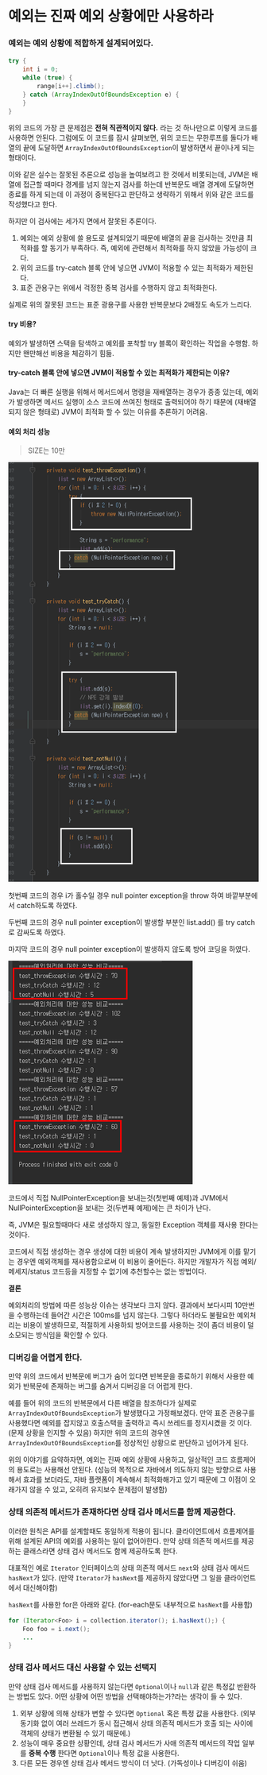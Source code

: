 # 예외는 진짜 예외 상황에만 사용하라

### 예외는 예외 상황에 적합하게 설계되어있다.
```java
try {
    int i = 0;
    while (true) {
        range[i++].climb();
    } catch (ArrayIndexOutOfBoundsException e) {
    }
}
```
위의 코드의 가장 큰 문제점은 **전혀 직관적이지 않다.** 라는 것 하나만으로 이렇게 코드를 사용하면 안된다.
그럼에도 이 코드를 잠시 살펴보면, 위의 코드는 무한루프를 돌다가 배열의 끝에 도달하면 `ArrayIndexOutOfBoundsException`이 발생하면서 끝이나게 되는 형태이다.

이와 같은 실수는 잘못된 추론으로 성능을 높여보려고 한 것에서 비롯되는데, 
JVM은 배열에 접근할 때마다 경계를 넘지 않는지 검사를 하는데 반복문도 배열 경계에 도달하면 종료를 하게 되는데 이 과정이 중복된다고 판단하고 생략하기 위해서 위와 같은 코드를 작성했다고 한다.

하지만 이 검사에는 세가지 면에서 잘못된 추론이다.
1. 예외는 예외 상황에 쓸 용도로 설계되었기 때문에 배열의 끝을 검사하는 것만큼 최적화를 할 동기가 부족하다. 즉, 예외에 관련해서 최적화를 하지 않았을 가능성이 크다.
2. 위의 코드를 try-catch 블록 안에 넣으면 JVM이 적용할 수 있는 최적화가 제한된다.
3. 표준 관용구는 위에서 걱정한 중복 검사를 수행하지 않고 최적화한다.

실제로 위의 잘못된 코드는 표준 광용구를 사용한 반복문보다 2배정도 속도가 느리다.

#### try 비용?
예외가 발생하면 스택을 탐색하고 예외를 포착할 try 블록이 확인하는 작업을 수행함.
하지만 왠만해선 비용을 체감하기 힘듦.

#### try-catch 블록 안에 넣으면 JVM이 적용할 수 있는 최적화가 제한되는 이유?
Java는 더 빠른 실행을 위해서 메서드에서 명령을 재배열하는 경우가 종종 있는데, 예외가 발생하면 메서드 실행이 소스 코드에 쓰여진 형태로 출력되어야 하기 때문에 (재배열 되지 않은 형태로) JVM이 최적화 할 수 있는 이유를 추론하기 어려움.

#### 예외 처리 성능
> SIZE는 10만

![image](./exception_code.png)

첫번째 코드의 경우 i가 홀수일 경우 null pointer exception을 throw 하여 바깥부분에서 catch하도록 하였다.

두번째 코드의 경우 null pointer exception이 발생할 부분인 list.add() 를 try catch로 감싸도록 하였다.

마지막 코드의 경우 null pointer exception이 발생하지 않도록 방어 코딩을 하였다.

![image](./result.png)

코드에서 직접 NullPointerException을 보내는것(첫번째 예제)과 JVM에서 NullPointerException을 보내는 것(두번째 예제)에는 큰 차이가 난다.

즉, JVM은 필요할때마다 새로 생성하지 않고, 동일한 Exception 객체를 재사용 한다는 것이다.

코드에서 직접 생성하는 경우 생성에 대한 비용이 계속 발생하지만 JVM에게 이를 맡기는 경우엔 예외객체를 재사용함으로써 이 비용이 줄어든다.
하지만 개발자가 직접 예외/메세지/status 코드등을 지정할 수 없기에 추천할수는 없는 방법이다.

**결론**

예외처리의 방법에 따른 성능상 이슈는 생각보다 크지 않다.
결과에서 보다시피 10만번을 수행하는데 들어간 시간은 100ms를 넘지 않는다.
그렇다 하더라도 불필요한 예외처리는 비용이 발생하므로, 적절하게 사용하되 방어코드를 사용하는 것이 좀더 비용이 덜 소모되는 방식임을 확인할 수 있다.

### 디버깅을 어렵게 한다.
만약 위의 코드에서 반복문에 버그가 숨어 있다면 반복문을 종료하기 위해서 사용한 예외가 반복문에 존재하는 버그를 숨겨서 디버깅을 더 어렵게 한다.

예를 들어 위의 코드의 반복문에서 다른 배열을 참조하다가 실제로 `ArrayIndexOutOfBoundsException`가 발생했다고 가정해보겠다.
만약 표준 관용구를 사용했다면 예외를 잡지않고 호출스택을 출력하고 즉시 쓰레드를 정지시켰을 것 이다. (문제 상황을 인지할 수 있음)
하지만 위의 코드의 경우엔 `ArrayIndexOutOfBoundsException`를 정상적인 상황으로 판단하고 넘어가게 된다.

위의 이야기를 요약하자면, 예외는 진짜 예외 상황에 사용하고, 일상적인 코드 흐름제어의 용도로는 사용해선 안된다.
(성능의 목적으로 자바에서 의도하지 않는 방향으로 사용해서 효과를 보더라도, 자바 플랫폼이 계속해서 최적화해가고 있기 때문에 그 이점이 오래가지 않을 수 있고, 오히려 유지보수 문제점이 발생함)

### 상태 의존적 메서드가 존재하다면 상태 검사 메서드를 함께 제공한다.
이러한 원칙은 API를 설계할때도 동일하게 적용이 됩니다. 클라이언트에서 흐름제어를 위해 설계된 API의 예외를 사용하는 일이 없어야한다.
만약 상태 의존적 메서드를 제공하는 클래스라면 상태 검사 메서드도 함께 제공하도록 한다.

대표적인 예로 `Iterator` 인터페이스의 상태 의존적 메서드 `next`와 상태 검사 메서드 `hasNext`가 있다.
(만약 `Iterator`가 `hasNext`를 제공하지 않았다면 그 일을 클라이언트에서 대신해야함)

`hasNext`를 사용한 for은 아래와 같다. (for-each문도 내부적으로 `hasNext`를 사용함)
```java
for (Iterator<Foo> i = collection.iterator(); i.hasNext();) {
    Foo foo = i.next();
    ...
}
```

### 상태 검사 메서드 대신 사용할 수 있는 선택지
만약 상태 검사 메서드를 사용하지 않는다면 `Optional`이나 `null`과 같은 특정값 반환하는 방법도 있다.
어떤 상황에 어떤 방법을 선택해야하는가?라는 생각이 들 수 있다.

1. 외부 상황에 의해 상태가 변할 수 있다면 `Optional` 혹은 특정 값을 사용한다.
(외부 동기화 없이 여러 쓰레드가 동시 접근해서 상태 의존적 메서드가 호출 되는 사이에 객체의 상태가 변환될 수 있기 때문에.)
2. 성능이 매우 중요한 상황인데, 상태 검사 메서드가 사애 의존적 메서드의 작업 일부를 **중복 수행** 한다면 `Optional`이나 특정 값을 사용한다.
3. 다른 모든 경우엔 상태 검사 메서드 방식이 더 낫다. (가독성이나 디버깅이 쉬움)
